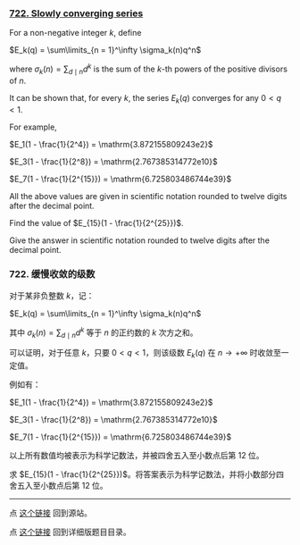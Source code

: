 ### [722. Slowly converging series](https://projecteuler.net/problem=722)

For a non-negative integer $k$, define

$E_k(q) = \sum\limits_{n = 1}^\infty \sigma_k(n)q^n$

where $\sigma_k(n) = \sum_{d \mid n} d^k$ is the sum of the $k$-th powers of the positive divisors of $n$.

It can be shown that, for every $k$, the series $E_k(q)$ converges for any $0 < q < 1$.

For example,

$E_1(1 - \frac{1}{2^4}) = \mathrm{3.872155809243e2}$

$E_3(1 - \frac{1}{2^8}) = \mathrm{2.767385314772e10}$

$E_7(1 - \frac{1}{2^{15}}) = \mathrm{6.725803486744e39}$

All the above values are given in scientific notation rounded to twelve digits after the decimal point.

Find the value of $E_{15}(1 - \frac{1}{2^{25}})$.

Give the answer in scientific notation rounded to twelve digits after the decimal point.

### 722. 缓慢收敛的级数

对于某非负整数 $k$，记：

$E_k(q) = \sum\limits_{n = 1}^\infty \sigma_k(n)q^n$

其中 $\sigma_k(n) = \sum_{d \mid n} d^k$ 等于 $n$ 的正约数的 $k$ 次方之和。

可以证明，对于任意 $k$，只要 $0 < q < 1$，则该级数 $E_k(q)$ 在 $n \rightarrow +\infty$ 时收敛至一定值。

例如有：

$E_1(1 - \frac{1}{2^4}) = \mathrm{3.872155809243e2}$

$E_3(1 - \frac{1}{2^8}) = \mathrm{2.767385314772e10}$

$E_7(1 - \frac{1}{2^{15}}) = \mathrm{6.725803486744e39}$

以上所有数值均被表示为科学记数法，并被四舍五入至小数点后第 12 位。

求 $E_{15}(1 - \frac{1}{2^{25}})$。将答案表示为科学记数法，并将小数部分四舍五入至小数点后第 12 位。

---

点 [这个链接](https://fsy-juruo.github.io/pe-chinese-translation/) 回到源站。

点 [这个链接](https://fsy-juruo.github.io/pe-chinese-translation/detailed_content_archives.html) 回到详细版题目目录。